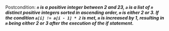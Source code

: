 Postcondition: ***`n` is a positive integer between 2 and 23, `a` is a list of `n` distinct positive integers sorted in ascending order, `m` is either 2 or 3. If the condition `a[i] != a[i - 1] * 2` is met, `m` is increased by 1, resulting in `m` being either 2 or 3 after the execution of the if statement.***